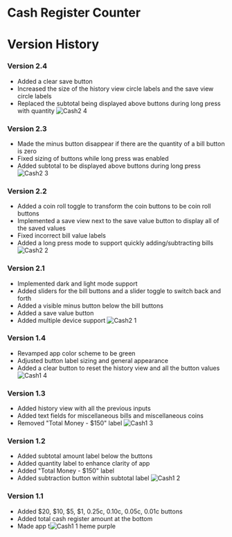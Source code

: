 
# Cash Register Counter
# Version History

### Version 2.4
- Added a clear save button
- Increased the size of the history view circle labels and the save view circle labels
- Replaced the subtotal being displayed above buttons during long press with quantity
![Cash2 4](https://user-images.githubusercontent.com/95701961/162021976-a6a72bca-8194-427e-ba07-a415abba3e99.PNG)

### Version 2.3
- Made the minus button disappear if there are the quantity of a bill button is zero
- Fixed sizing of buttons while long press was enabled
- Added subtotal to be displayed above buttons during long press
![Cash2 3](https://user-images.githubusercontent.com/95701961/162021375-2f19d97a-b00f-4366-8328-f07cbf032171.PNG)

### Version 2.2
- Added a coin roll toggle to transform the coin buttons to be coin roll buttons
- Implemented a save view next to the save value button to display all of the saved values
- Fixed incorrect bill value labels
- Added a long press mode to support quickly adding/subtracting bills
![Cash2 2](https://user-images.githubusercontent.com/95701961/162021365-f27e1e55-2b30-4ff8-be91-76bd7bf6d3d3.PNG)

### Version 2.1
- Implemented dark and light mode support
- Added sliders for the bill buttons and a slider toggle to switch back and forth
- Added a visible minus button below the bill buttons
- Added a save value button
- Added multiple device support
![Cash2 1](https://user-images.githubusercontent.com/95701961/162021351-3e1386d6-5ee0-4878-911e-3d7d09fb5c16.PNG)

### Version 1.4
- Revamped app color scheme to be green
- Adjusted button label sizing and general appearance
- Added a clear button to reset the history view and all the button values
![Cash1 4](https://user-images.githubusercontent.com/95701961/162021332-fe37ac08-83f0-4326-8f58-adc4a15fc448.jpg)

### Version 1.3
- Added history view with all the previous inputs
- Added text fields for miscellaneous bills and miscellaneous coins
- Removed "Total Money - $150" label
![Cash1 3](https://user-images.githubusercontent.com/95701961/162021313-861fc12e-d6cc-4378-9b42-fb897ab42731.jpg)

### Version 1.2
- Added subtotal amount label below the buttons
- Added quantity label to enhance clarity of app
- Added "Total Money - $150" label
- Added subtraction button within subtotal label
![Cash1 2](https://user-images.githubusercontent.com/95701961/162021303-74c4ae67-da71-4414-beb6-6c5c28a28a68.jpg)

### Version 1.1
- Added $20, $10, $5, $1, 0.25c, 0.10c, 0.05c, 0.01c buttons
- Added total cash register amount at the bottom
- Made app t![Cash1 1](https://user-images.githubusercontent.com/95701961/162021297-e719dd19-632e-4405-b0d4-c8a7e065246c.jpg)
heme purple
